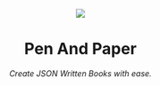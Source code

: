 <p align="center">
<img src="http://i.imgur.com/wg6YzXw.gif" />
 </p>
 
<h1 align="center">Pen And Paper</h1>

<p align="center"><em>Create JSON Written Books with ease.</em></p>

